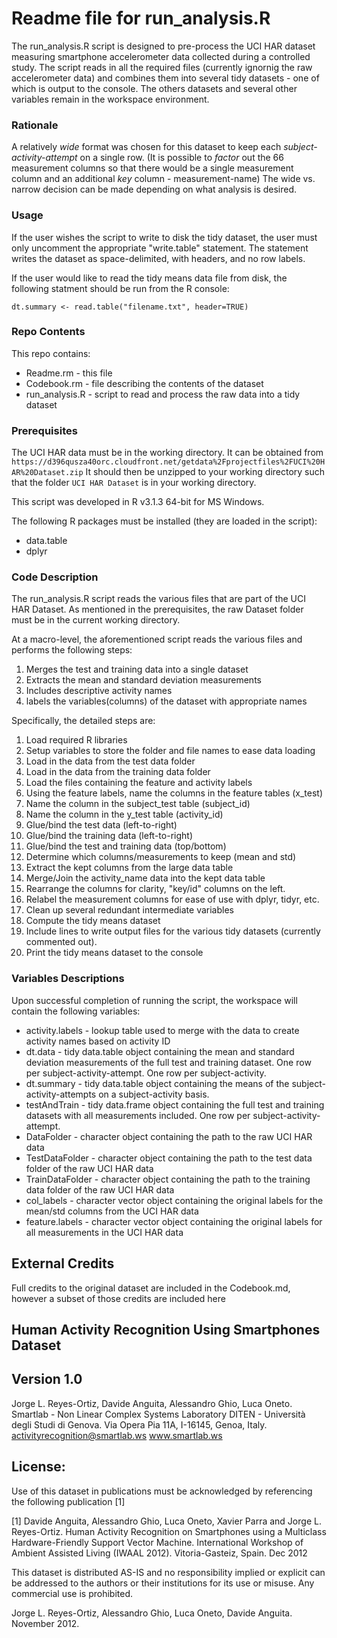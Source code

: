 Readme file for run_analysis.R
==============================
The run_analysis.R script is designed to pre-process the UCI HAR dataset
measuring smartphone accelerometer data collected during a controlled study. 
The script reads in all the required files (currently ignornig the raw
accelerometer data) and combines them into several tidy datasets - one
of which is output to the console. The others datasets and several other
variables remain in the workspace environment.

### Rationale
A relatively _wide_ format was chosen for this dataset to keep each 
_subject-activity-attempt_ on a single row. (It is possible to _factor_
out the 66 measurement columns so that there would be a single measurement 
column and an additional _key_ column - measurement-name) The wide vs. 
narrow decision can be made depending on what analysis is desired.

### Usage
If the user wishes the script to write to disk the tidy dataset, the user
must only uncomment the appropriate "write.table" statement. The statement 
writes the dataset as space-delimited, with headers, and no row labels. 

If the user would like to read the tidy means data file from disk, the
following statment should be run from the R console:

`dt.summary <- read.table("filename.txt", header=TRUE)`

### Repo Contents
This repo contains:
* Readme.rm - this file
* Codebook.rm - file describing the contents of the dataset
* run_analysis.R - script to read and process the raw data into a tidy dataset

### Prerequisites
The UCI HAR data must be in the working directory. It can be obtained from
`https://d396qusza40orc.cloudfront.net/getdata%2Fprojectfiles%2FUCI%20HAR%20Dataset.zip`
It should then be unzipped to your working directory such that the folder `UCI HAR Dataset`
is in your working directory.

This script was developed in R v3.1.3 64-bit for MS Windows.

The following R packages must be installed (they are loaded in the script):
* data.table
* dplyr

### Code Description
The run_analysis.R script reads the various files that are part of the 
UCI HAR Dataset. As mentioned in the prerequisites, the raw Dataset folder
must be in the current working directory.

At a macro-level, the aforementioned script reads the various files and
performs the following steps:  

1.  Merges the test and training data into a single dataset  
2.  Extracts the mean and standard deviation measurements  
3.  Includes descriptive activity names  
4.  labels the variables(columns) of the dataset with appropriate names  

Specifically, the detailed steps are:  

1.  Load required R libraries  
2.  Setup variables to store the folder and file names to ease data loading  
3.  Load in the data from the test data folder  
4.  Load in the data from the training data folder  
5.  Load the files containing the feature and activity labels  
6.  Using the feature labels, name the columns in the feature tables (x_test)  
7.  Name the column in the subject_test table (subject_id)  
8.  Name the column in the y_test table (activity_id)  
9.  Glue/bind the test data (left-to-right)  
10.  Glue/bind the training data (left-to-right)  
11.  Glue/bind the test and training data (top/bottom)  
12.  Determine which columns/measurements to keep (mean and std)  
13.  Extract the kept columns from the large data table  
14.  Merge/Join the activity_name data into the kept data table  
15.  Rearrange the columns for clarity, "key/id" columns on the left.  
16.  Relabel the measurement columns for ease of use with dplyr, tidyr, etc.  
17.  Clean up several redundant intermediate variables  
18.  Compute the tidy means dataset  
19.  Include lines to write output files for the various tidy datasets (currently commented out).  
20.  Print the tidy means dataset to the console  

### Variables Descriptions
Upon successful completion of running the script, the workspace will contain
the following variables:
* activity.labels - lookup table used to merge with the data to create activity names based on activity ID
* dt.data - tidy data.table object containing the mean and standard deviation measurements of the full test and training dataset. One row per subject-activity-attempt. One row per subject-activity.
* dt.summary - tidy data.table object containing the means of the subject-activity-attempts on a subject-activity basis.
* testAndTrain - tidy data.frame object containing the full test and training datasets with all measurements included. One row per subject-activity-attempt.
* DataFolder - character object containing the path to the raw UCI HAR data
* TestDataFolder - character object containing the path to the test data folder of the raw UCI HAR data
* TrainDataFolder - character object containing the path to the training data folder of the raw UCI HAR data
* col_labels - character vector object containing the original labels for the mean/std columns from the UCI HAR data
* feature.labels - character vector object containing the original labels for all measurements in the UCI HAR data


External Credits
----------------
Full credits to the original dataset are included in the Codebook.md, however
a subset of those credits are included here

Human Activity Recognition Using Smartphones Dataset
----
Version 1.0
----
Jorge L. Reyes-Ortiz, Davide Anguita, Alessandro Ghio, Luca Oneto.
Smartlab - Non Linear Complex Systems Laboratory
DITEN - Università degli Studi di Genova.
Via Opera Pia 11A, I-16145, Genoa, Italy.
activityrecognition@smartlab.ws
www.smartlab.ws


License:
----
Use of this dataset in publications must be acknowledged by referencing the following publication [1] 

[1] Davide Anguita, Alessandro Ghio, Luca Oneto, Xavier Parra and Jorge L. Reyes-Ortiz. Human Activity Recognition on Smartphones using a Multiclass Hardware-Friendly Support Vector Machine. International Workshop of Ambient Assisted Living (IWAAL 2012). Vitoria-Gasteiz, Spain. Dec 2012

This dataset is distributed AS-IS and no responsibility implied or explicit can be addressed to the authors or their institutions for its use or misuse. Any commercial use is prohibited.

Jorge L. Reyes-Ortiz, Alessandro Ghio, Luca Oneto, Davide Anguita. November 2012.
